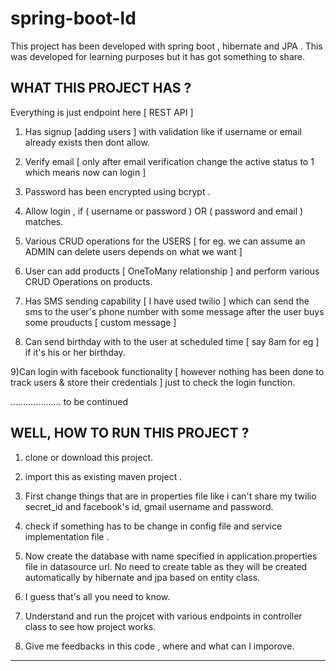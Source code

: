 # spring-boot-ld

This project has been developed with spring boot , hibernate and JPA . This was developed for learning purposes but it has got something to share.

WHAT THIS PROJECT HAS ?
----------------------

Everything is just endpoint here [ REST API ]

1) Has signup [adding users ] with validation like if username or email already exists then dont allow.

2) Verify email [ only after email verification change the active status to 1 which means now can login ]

3) Password has been encrypted using bcrypt .

4) Allow login , if ( username or password ) OR ( password and email ) matches. 

5) Various CRUD operations for the USERS [ for eg. we can assume an ADMIN can delete users depends on what we want ]

6) User can add products [ OneToMany relationship ] and perform various CRUD Operations on products. 

7) Has SMS sending capability [ I have used twilio ] which can send the sms to the user's phone number with some message after the user 
buys some prouducts [ custom message ]

8) Can send birthday with to the user at scheduled time [ say 8am for eg ] if it's his or her birthday.

9)Can login with facebook functionality [ however nothing has been done to track users & store their credentials ] just to check the login function.

.................... to be continued

WELL, HOW TO RUN THIS PROJECT ? 
-----------------------------------

1) clone or download this project. 

2) import this as existing maven project . 

3) First change things that are in properties file like i can't share my twilio secret_id and facebook's id, gmail username and password. 

4) check if something has to be change in config file and service implementation file .

5) Now create the database with name specified in application.properties file in datasource url. No need to create table as they will be 
created automatically by hibernate and jpa based on entity class. 

6) I guess that's all you need to know. 

7) Understand and run the projcet with various endpoints in controller class to see how project works. 

8) Give me feedbacks in this code , where and what can I imporove. 

---------
